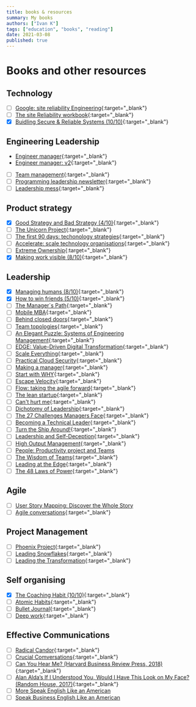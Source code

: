 ```yaml
---
title: books & resources
summary: My books
authors: ["Ivan K"]
tags: ["education", "books", "reading"]
date: 2021-03-08
published: true
---
```


# Books and other resources

## Technology

- [ ] [Google: site reliability Engineering](https://landing.google.com/sre/sre-book/toc/){:target="_blank"}
- [ ] [The site Reliability workbook](https://sre.google/workbook/table-of-contents/){:target="_blank"}
- [X] [Buidling Secure & Reliable Systems (10/10)][secure-reliable]{:target="_blank"}

## Engineering Leadership

- [Engineer manager](https://github.com/ryanburgess/engineer-manager){:target="_blank"}
- [Engineer manager: v2](https://github.com/charlax/engineering-management){:target="_blank"}
- [ ] [Team management](https://github.com/kdeldycke/awesome-engineering-team-management#engineering-managers){:target="_blank"}
- [ ] [Programming leadership newsletter](https://marcusblankenship.com/category/blog/daily-writing/){:target="_blank"}
- [ ] [Leadership mess][leadership-mess]{:target="_blank"}

## Product strategy

- [x] [Good Strategy and Bad Strategy (4/10)][good-bad-strategy]{:target="_blank"}
- [ ] [The Unicorn Project][unicorn-project]{:target="_blank"}
- [ ] [The first 90 days: techonology strategies][first-90-days]{:target="_blank"}
- [ ] [Accelerate: scale technology organisations][accelerate]{:target="_blank"}
- [ ] [Extreme Ownership](https://www.amazon.co.uk/Extreme-Ownership-Jocko-Willink/dp/1250067057){:target="_blank"}
- [X] [Making work visible (8/10)][making-work-visible]{:target="_blank"}

## Leadership

- [X] [Managing humans (8/10)](https://github.com/ivankatliarchuk/managing-humans){:target="_blank"}
- [X] [How to win friends (5/10)](https://www.goodreads.com/book/show/4865.How_to_Win_Friends_and_Influence_People){:target="_blank"}
- [ ] [The Manager`s Path](https://www.amazon.co.uk/Manager%60s-Path-Camille-Fournier/dp/1491973897){:target="_blank"}
- [ ] [Mobile MBA](https://www.amazon.com/Mobile-MBA-Skills-Further-Faster/dp/0273750216){:target="_blank"}
- [ ] [Behind closed doors](){:target="_blank"}
- [ ] [Team topologies](https://teamtopologies.com/book){:target="_blank"}
- [ ] [An Elegant Puzzle: Systems of Engineering Management][elegant-puzzle]{:target="_blank"}
- [ ] [EDGE: Value-Driven Digital Transformation][edge-value-driven]{:target="_blank"}
- [ ] [Scale Everything](https://github.com/binhnguyennus/awesome-scalability){:target="_blank"}
- [ ] [Practical Cloud Security](https://www.oreilly.com/library/view/practical-cloud-security/9781492037507){:target="_blank"}
- [ ] [Making a manager](https://www.amazon.co.uk/Making-Manager-What-Everyone-Looks/dp/0753552892){:target="_blank"}
- [ ] [Start with WHY](https://simonsinek.com/product/start-with-why/){:target="_blank"}
- [ ] [Escape Velocity](){:target="_blank"}
- [ ] [Flow: taking the agile forward](){:target="_blank"}
- [ ] [The lean startup](){:target="_blank"}
- [ ] [Can't hurt me](https://davidgoggins.com/book/){:target="_blank"}
- [ ] [Dichotomy of Leadership](https://www.amazon.co.uk/Dichotomy-Leadership-Jocko-Willink/dp/1250195772){:target="_blank"}
- [ ] [The 27 Challenges Managers Face](https://www.amazon.com/Challenges-Managers-Face-Step-Step/dp/111872559X/ref=sr_1_fkmr2_1?ie=UTF8&qid=1546614819&sr=8-1-fkmr2&keywords=37+challenges+managers+face){:target="_blank"}
- [ ] [Becoming a Technical Leader](https://www.amazon.com/Becoming-Technical-Leader-Problem-Solving-Approach/dp/0932633021){:target="_blank"}
- [ ] [Turn the Ship Around!](https://www.amazon.co.uk/Turn-Ship-Around-Building-Breaking/dp/1591846404){:target="_blank"}
- [ ] [Leadership and Self-Deception](https://www.amazon.co.uk/Leadership-Self-Deception-Getting-out-Box/dp/0141030062){:target="_blank"}
- [ ] [High Output Management](https://www.amazon.co.uk/High-Output-Management-Andrew-Grove/dp/0679762884){:target="_blank"}
- [ ] [People: Productivity project and Teams](https://www.amazon.com/Peopleware-Productive-Projects-Teams-Second/dp/0932633439)
- [ ] [The Wisdom of Teams](https://www.amazon.co.uk/Wisdom-Teams-Creating-High-Performance-Organization-ebook/dp/B004OC07B2){:target="_blank"}
- [ ] [Leading at the Edge](https://www.amazon.co.uk/Leading-Edge-Leadership-Extraordinary-Shackletons/dp/0814405436){:target="_blank"}
- [ ] [The 48 Laws of Power](https://www.amazon.com/48-Laws-Power-Robert-Greene/dp/0140280197){:target="_blank"}

## Agile

- [ ] [User Story Mapping: Discover the Whole Story](https://www.amazon.co.uk/User-Story-Mapping-Discover-Product/dp/1491904909)
- [ ] [Agile conversations](https://itrevolution.com/agile-conversations/){:target="_blank"}

## Project Management

- [ ] [Phoenix Project](https://www.amazon.com/Phoenix-Project-DevOps-Helping-Business/dp/0988262592){:target="_blank"}
- [ ] [Leading Snowflakes](http://leadingsnowflakes.com/){:target="_blank"}
- [ ] [Leading the Transformation](https://itrevolution.com/leading-the-transformation-book/){:target="_blank"}

## Self organising

- [X] [The Coaching Habit (10/10)](https://boxofcrayons.com/the-coaching-habit-book/){:target="_blank"}
- [ ] [Atomic Habits](https://jamesclear.com/atomic-habits){:target="_blank"}
- [ ] [Bullet Journal](https://bulletjournal.com/pages/book){:target="_blank"}
- [ ] [Deep work](https://www.calnewport.com/books/deep-work){:target="_blank"}

## Effective Communications

- [ ] [Radical Candor](https://www.radicalcandor.com/the-book){:target="_blank"}
- [ ] [Crucial Comversations](https://www.goodreads.com/book/show/15014.Crucial_Conversations){:target="_blank"}
- [ ] [Can You Hear Me? (Harvard Business Review Press, 2018) ](){:target="_blank"}
- [ ] [Alan Alda’s If I Understood You, Would I Have This Look on My Face? (Random House, 2017)](){:target="_blank"}
- [ ] [More Speak English Like an American](https://www.amazon.co.uk/More-Speak-English-Like-American/dp/B007QUYNR8)
- [ ] [Speak Business English Like an American](https://www.amazon.co.uk/Speak-Business-English-Like-American/dp/0972530061)

<!-- resources -->
[good-bad-strategy]: https://www.goodreads.com/book/show/11721966-good-strategy-bad-strategy
[first-90-days]: https://www.amazon.com/First-90-Days-Strategies-Expanded/dp/1422188612/ref=sr_1_1?ie=UTF8&qid=1546614786&sr=8-1&keywords=the+first+90+days
[accelerate]: https://www.amazon.com/Accelerate-Software-Performing-Technology-Organizations-ebook/dp/B07B9F83WM/ref=sr_1_1?s=books&ie=UTF8&qid=1532354658&sr=1-1&keywords=accelerate+devops
[tech-strategies]: https://www.amazon.com/First-Days-Updated-Expanded-Strategies-ebook/dp/B00B6U63ZE/ref=sr_1_1?s=digital-text&ie=UTF8&qid=1532438854&sr=1-1&keywords=the+first+90+days
[secure-reliable]: https://static.googleusercontent.com/media/sre.google/en//static/pdf/building_secure_and_reliable_systems.pdf
[elegant-puzzle]: https://www.amazon.co.uk/Elegant-Puzzle-Systems-Engineering-Management-ebook/dp/B07QYCHJ7V
[edge-value-driven]: https://www.amazon.co.uk/dp/B07WFL74JR/ref=pe_385721_48721101_TE_M1DP
[unicorn-project]: https://www.amazon.co.uk/Unicorn-Project-Developers-Disruption-Thriving-ebook/dp/B07QT9QR41/
[leadership-mess]: https://johnpcutler.github.io/tbm2020/#tbm-35-53-basic-prioritization-questions-and-when-to-converge-on-a-solution
[making-work-visible]: https://www.amazon.co.uk/Making-Work-Visible-Exposing-Optimize-ebook/dp/B076BYZ6VN/ref=pd_vtp_3/262-5799718-7275217?pd_rd_w=NeQt3&pf_rd_p=f8be2100-4de3-46b4-9cb2-76b688b54cf4&pf_rd_r=50VE3ZVWH207RTN0CC7G&pd_rd_r=a7501f02-1a00-4a91-a399-7bf282c6d845&pd_rd_wg=Cs0Wx&pd_rd_i=B076BYZ6VN&psc=1
<!-- https://ebookcentral.proquest.com/lib/open/detail.action?pq-origsite=primo&docID=1743239 -->
<!-- https://www.ebooks.com/en-gb/book/725888/good-strategy-bad-strategy/richard-rumelt/ -->
